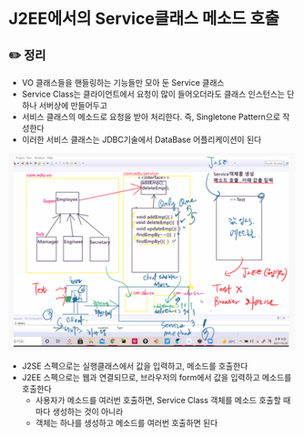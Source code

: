 # J2EE에서의 Service클래스 메소드 호출

## ✏️  정리

- VO 클래스들을 핸들링하는 기능들만 모아 둔 Service 클래스
- Service Class는 클라이언트에서 요청이 많이 들어오더라도 클래스 인스턴스는 단 하나 서버상에 만들어두고
- 서비스 클래스의 메소드로 요청을 받아 처리한다. 즉, Singletone Pattern으로 작성한다
- 이러한 서비스 클래스는 JDBC기술에서 DataBase 어플리케이션이 된다

![image](img/00.png)

- J2SE 스펙으로는 실행클래스에서 값을 입력하고, 메소드를 호출한다
- J2EE 스펙으로는 웹과 연결되므로, 브라우저의 form에서 값을 입력하고 메소드를 호출한다
    - 사용자가 메소드를 여러번 호출하면, Service Class 객체를 메소드 호출할 때마다 생성하는 것이 아니라
    - 객체는 하나를 생성하고 메소드를 여러번 호출하면 된다